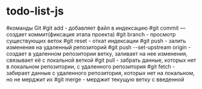# todo-list-js
#команды Git
#git add <file-name> - добавляет файл в индексацию
#git commit — создает коммит(фиксация этапа проекта)
#git branch - просмотр существующих веток
#git reset <file-name> - откат индексации
#git push - залить изменения на удаленный репозиторий
#git push --set-upstream origin <new branch-name> - создает в удаленном репозитории ветку, заливает на нее изменения, связывает её с локальной веткой
#git pull - забрать данные, которых нет в локальном репозитории, с удаленного репозитория
#git fetch - забирает данные с удаленного репозитория, которых нет на локальном, но не мерджит их
#git merge <branch-name> - мерджит текущую ветку с введенной
